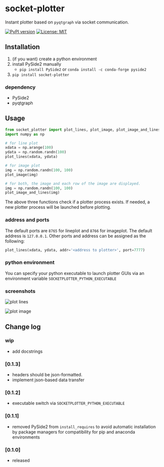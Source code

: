 # socket-plotter

Instant plotter based on `pyqtgraph` via socket communication.

[![PyPI version](https://badge.fury.io/py/socket-plotter.svg)](https://badge.fury.io/py/socket-plotter) [![License: MIT](https://img.shields.io/badge/License-MIT-yellow.svg)](https://opensource.org/licenses/MIT)


## Installation

1. (if you want) create a python environment
2. install PySide2 manually
    - `pip install PySide2` or `conda install -c conda-forge pyside2`
3. `pip install socket-plotter`

### dependency

- PySide2
- pyqtgraph


## Usage

```python
from socket_plotter import plot_lines, plot_image, plot_image_and_lines
import numpy as np

# for line plot
xdata = np.arange(100)
ydata = np.random.randn(100)
plot_lines(xdata, ydata)

# for image plot
img = np.random.randn(100, 100)
plot_image(img)

# for both, the image and each row of the image are displayed.
img = np.random.randn(100, 100)
plot_image_and_lines(img)
```

The above three functions check if a plotter process exists.
If needed, a new plotter process will be launched before plotting.


### address and ports

The default ports are `8765` for lineplot and `8766` for imageplot.
The default address is `127.0.0.1`.
Other ports and address can be assigned as the following:
```python
plot_lines(xdata, ydata, addr='<address to plotter>', port=7777)
```

### python environment

You can specify your python executable to launch plotter GUIs via an environment variable `SOCKETPLOTTER_PYTHON_EXECUTABLE`


### screenshots

![plot lines](https://user-images.githubusercontent.com/43668684/184507049-468e1bf5-4f3f-4cf9-87b1-f87875cbb507.png)

![plot image](https://user-images.githubusercontent.com/43668684/184507102-fb593784-0413-4a1c-90e3-c00887a1ff1f.png)


## Change log
### wip
- add docstrings

### [0.1.3]
- headers should be json-formatted.
- implement json-based data transfer

### [0.1.2]
- executable switch via `SOCKETPLOTTER_PYTHON_EXECUTABLE`

### [0.1.1]
- removed PySide2 from `install_requires` to avoid automatic installation by package managers for compatibility for pip and anaconda environments

### [0.1.0]
- released


